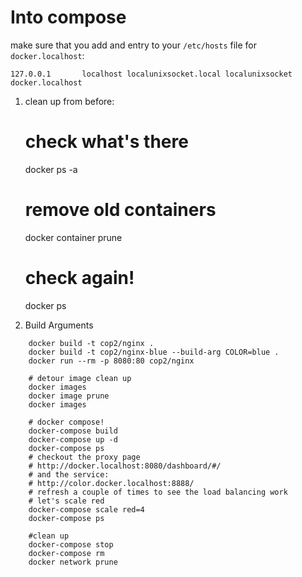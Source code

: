 # Into compose

make sure that you add and entry to your `/etc/hosts` file for `docker.localhost`:
```
127.0.0.1       localhost localunixsocket.local localunixsocket docker.localhost
```

1. clean up from before:

   # check what's there
   docker ps -a 

   # remove old containers
   docker container prune

   # check again!
   docker ps

2. Build Arguments

```
    docker build -t cop2/nginx .
    docker build -t cop2/nginx-blue --build-arg COLOR=blue .
    docker run --rm -p 8080:80 cop2/nginx 

    # detour image clean up
    docker images
    docker image prune 
    docker images

    # docker compose!
    docker-compose build
    docker-compose up -d
    docker-compose ps
    # checkout the proxy page
    # http://docker.localhost:8080/dashboard/#/
    # and the service:
    # http://color.docker.localhost:8888/
    # refresh a couple of times to see the load balancing work
    # let's scale red
    docker-compose scale red=4
    docker-compose ps

    #clean up
    docker-compose stop
    docker-compose rm
    docker network prune
```

